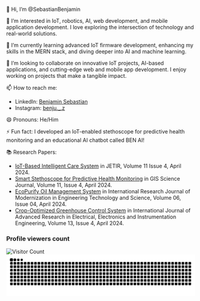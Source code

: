 👋 Hi, I’m @SebastianBenjamin

👀 I’m interested in IoT, robotics, AI, web development, and mobile application development. I love exploring the intersection of technology and real-world solutions.

🌱 I’m currently learning advanced IoT firmware development, enhancing my skills in the MERN stack, and diving deeper into AI and machine learning.

💞️ I’m looking to collaborate on innovative IoT projects, AI-based applications, and cutting-edge web and mobile app development. I enjoy working on projects that make a tangible impact.

📫 How to reach me:
- LinkedIn: [Benjamin Sebastian](https://www.linkedin.com/in/benjamin-sebastian-7015aa312/)
- Instagram: [benju._.z](https://www.instagram.com/benju._.z/)

😄 Pronouns: He/Him

⚡ Fun fact: I developed an IoT-enabled stethoscope for predictive health monitoring and an educational AI chatbot called BEN AI!

📚 Research Papers:
- [IoT-Based Intelligent Care System](https://www.jetir.org/download1.php?file=JETIR2404D70.pdf) in JETIR, Volume 11 Issue 4, April 2024.
- [Smart Stethoscope for Predictive Health Monitoring](https://drive.google.com/file/d/1q6uluEJkZ_6pAfvmS0AXzQGnow0uEoqG/view) in GIS Science Journal, Volume 11, Issue 4, April 2024.
- [EcoPurify Oil Management System](https://www.irjmets.com/uploadedfiles/paper//issue_4_april_2024/54331/final/fin_irjmets1714308572.pdf) in International Research Journal of Modernization in Engineering Technology and Science, Volume 06, Issue 04, April 2024.
- [Crop-Optimized Greenhouse Control System](https://www.ijareeie.com/upload/2024/april/44_Crop.pdf) in International Journal of Advanced Research in Electrical, Electronics and Instrumentation Engineering, Volume 13, Issue 4, April 2024.



### Profile viewers count
  ![Visitor Count](https://profile-counter.glitch.me/SebastianBenjamin/count.svg)
  ![snake gif](github-contribution-grid-snake.svg)
